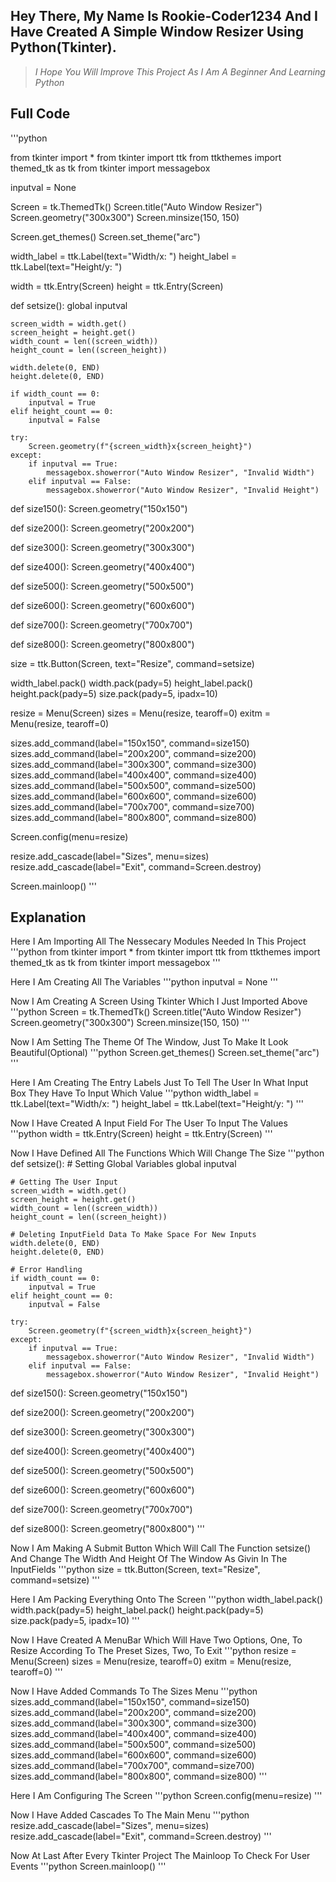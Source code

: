 ## Hey There, My Name Is Rookie-Coder1234 And I Have Created A Simple Window Resizer Using Python(Tkinter).

> *I Hope You Will Improve This Project As I Am A Beginner And Learning Python*

## Full Code
'''python

from tkinter import *
from tkinter import ttk
from ttkthemes import themed_tk as tk
from tkinter import messagebox

inputval = None

Screen = tk.ThemedTk()
Screen.title("Auto Window Resizer")
Screen.geometry("300x300")
Screen.minsize(150, 150)

Screen.get_themes()
Screen.set_theme("arc")

width_label = ttk.Label(text="Width/x: ")
height_label = ttk.Label(text="Height/y: ")

width = ttk.Entry(Screen)
height = ttk.Entry(Screen)

def setsize():
    global inputval

    screen_width = width.get()
    screen_height = height.get()
    width_count = len((screen_width))
    height_count = len((screen_height))

    width.delete(0, END)
    height.delete(0, END)

    if width_count == 0:
        inputval = True
    elif height_count == 0:
        inputval = False

    try:
        Screen.geometry(f"{screen_width}x{screen_height}")
    except:
        if inputval == True:
            messagebox.showerror("Auto Window Resizer", "Invalid Width")
        elif inputval == False:
            messagebox.showerror("Auto Window Resizer", "Invalid Height")


def size150():
    Screen.geometry("150x150")

def size200():
    Screen.geometry("200x200")

def size300():
    Screen.geometry("300x300")

def size400():
    Screen.geometry("400x400")

def size500():
    Screen.geometry("500x500")

def size600():
    Screen.geometry("600x600")

def size700():
    Screen.geometry("700x700")

def size800():
    Screen.geometry("800x800")

size = ttk.Button(Screen, text="Resize", command=setsize)

width_label.pack()
width.pack(pady=5)
height_label.pack()
height.pack(pady=5)
size.pack(pady=5, ipadx=10)

resize = Menu(Screen)
sizes = Menu(resize, tearoff=0)
exitm = Menu(resize, tearoff=0)

sizes.add_command(label="150x150", command=size150)
sizes.add_command(label="200x200", command=size200)
sizes.add_command(label="300x300", command=size300)
sizes.add_command(label="400x400", command=size400)
sizes.add_command(label="500x500", command=size500)
sizes.add_command(label="600x600", command=size600)
sizes.add_command(label="700x700", command=size700)
sizes.add_command(label="800x800", command=size800)

Screen.config(menu=resize)

resize.add_cascade(label="Sizes", menu=sizes)
resize.add_cascade(label="Exit", command=Screen.destroy)

Screen.mainloop()
'''

## Explanation
Here I Am Importing All The Nessecary Modules Needed In This Project
'''python
from tkinter import *
from tkinter import ttk
from ttkthemes import themed_tk as tk
from tkinter import messagebox
'''

Here I Am Creating All The Variables
'''python
inputval = None
'''

Now I Am Creating A Screen Using Tkinter Which I Just Imported Above
'''python
Screen = tk.ThemedTk()
Screen.title("Auto Window Resizer")
Screen.geometry("300x300")
Screen.minsize(150, 150)
'''

Now I Am Setting The Theme Of The Window, Just To Make It Look Beautiful(Optional)
'''python
Screen.get_themes()
Screen.set_theme("arc")
'''

Here I Am Creating The Entry Labels Just To Tell The User In What Input Box They Have To Input Which Value
'''python
width_label = ttk.Label(text="Width/x: ")
height_label = ttk.Label(text="Height/y: ")
'''

Now I Have Created A Input Field For The User To Input The Values
'''python
width = ttk.Entry(Screen)
height = ttk.Entry(Screen)
'''

Now I Have Defined All The Functions Which Will Change The Size
'''python
def setsize():
    # Setting Global Variables
    global inputval

    # Getting The User Input
    screen_width = width.get()
    screen_height = height.get()
    width_count = len((screen_width))
    height_count = len((screen_height))

    # Deleting InputField Data To Make Space For New Inputs
    width.delete(0, END)
    height.delete(0, END)

    # Error Handling
    if width_count == 0:
        inputval = True
    elif height_count == 0:
        inputval = False

    try:
        Screen.geometry(f"{screen_width}x{screen_height}")
    except:
        if inputval == True:
            messagebox.showerror("Auto Window Resizer", "Invalid Width")
        elif inputval == False:
            messagebox.showerror("Auto Window Resizer", "Invalid Height")


def size150():
    Screen.geometry("150x150")


def size200():
    Screen.geometry("200x200")


def size300():
    Screen.geometry("300x300")


def size400():
    Screen.geometry("400x400")


def size500():
    Screen.geometry("500x500")


def size600():
    Screen.geometry("600x600")


def size700():
    Screen.geometry("700x700")


def size800():
    Screen.geometry("800x800")
'''

Now I Am Making A Submit Button Which Will Call The Function setsize() And Change The Width And Height Of The Window As Givin In The InputFields
'''python
size = ttk.Button(Screen, text="Resize", command=setsize)
'''

Here I Am Packing Everything Onto The Screen
'''python
width_label.pack()
width.pack(pady=5)
height_label.pack()
height.pack(pady=5)
size.pack(pady=5, ipadx=10)
'''

Now I Have Created A MenuBar Which Will Have Two Options, One, To Resize According To The Preset Sizes, Two, To Exit
'''python
resize = Menu(Screen)
sizes = Menu(resize, tearoff=0)
exitm = Menu(resize, tearoff=0)
'''

Now I Have Added Commands To The Sizes Menu
'''python
sizes.add_command(label="150x150", command=size150)
sizes.add_command(label="200x200", command=size200)
sizes.add_command(label="300x300", command=size300)
sizes.add_command(label="400x400", command=size400)
sizes.add_command(label="500x500", command=size500)
sizes.add_command(label="600x600", command=size600)
sizes.add_command(label="700x700", command=size700)
sizes.add_command(label="800x800", command=size800)
'''

Here I Am Configuring The Screen
'''python
Screen.config(menu=resize)
'''

Now I Have Added Cascades To The Main Menu
'''python
resize.add_cascade(label="Sizes", menu=sizes)
resize.add_cascade(label="Exit", command=Screen.destroy)
'''

Now At Last After Every Tkinter Project The Mainloop To Check For User Events
'''python
Screen.mainloop()
'''
